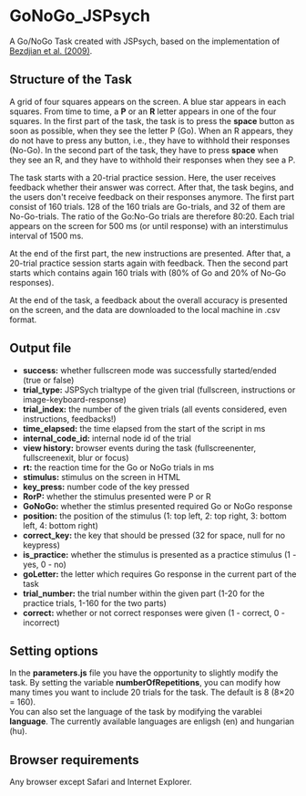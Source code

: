 # GoNoGo_JSPsych
A Go/NoGo Task created with JSPsych, based on the implementation of <a href="https://www.ncbi.nlm.nih.gov/pmc/articles/PMC2757760/">Bezdjian et al. (2009)</a>.

<h2>Structure of the Task</h2>
A grid of four squares appears on the screen. A blue star appears in each squares. From time to time, a <strong>P</strong> or an <strong>R</strong> letter appears in one of the four squares. In the first part of  the task, the task is to press the <strong>space</strong> button as soon as possible, when they see the letter P (Go). When an R appears, they do not have to press any button, i.e., they have to withhold their responses (No-Go). In the second part of the task, they have to press <strong>space</strong> when they see an R, and they have to withhold their responses when they see a P.

The task starts with a 20-trial practice session. Here, the user receives feedback whether their answer was correct. After that, the task begins, and the users don't receive feedback on their responses anymore. The first part consist of 160 trials. 128 of the 160 trials are Go-trials, and 32 of them are No-Go-trials. The ratio of the Go:No-Go trials are therefore 80:20. Each trial appears on the screen for 500 ms (or until response) with an interstimulus interval of 1500 ms.

At the end of the first part, the new instructions are presented. After that, a 20-trial practice session starts again with feedback. Then the second part starts which contains again 160 trials with (80% of Go and 20% of No-Go responses).

At the end of the task, a feedback about the overall accuracy is presented on the screen, and the data are downloaded to the local machine in .csv format.

<h2>Output file</h2>
<ul>
 <li><strong>success:</strong> whether fullscreen mode was successfully started/ended (true or false)</li>
 <li><strong>trial_type:</strong> JSPSych trialtype of the given trial (fullscreen, instructions or image-keyboard-response)</li>
 <li><strong>trial_index:</strong> the number of the given trials (all events considered, even instructions, feedbacks!)</li>
 <li><strong>time_elapsed:</strong> the time elapsed from the start of the script in ms</li>
 <li><strong>internal_code_id:</strong> internal node id of the trial</li>
 <li><strong>view history:</strong> browser events during the task (fullscreenenter, fullscreenexit, blur or focus)</li>
 <li><strong>rt:</strong> the reaction time for the Go or NoGo trials in ms</li>
 <li><strong>stimulus:</strong> stimulus on the screen in HTML</li>
 <li><strong>key_press:</strong> number code of the key pressed</li>
 <li><strong>RorP:</strong> whether the stimulus presented were P or R</li>
 <li><strong>GoNoGo:</strong> whether the stimlus presented required Go or NoGo response</li>
 <li><strong>position:</strong> the position of the stimulus (1: top left, 2: top right, 3: bottom left, 4: bottom right)</li>
 <li><strong>correct_key:</strong> the key that should be pressed (32 for space, null for no keypress)</li>
 <li><strong>is_practice:</strong> whether the stimulus is presented as a practice stimulus (1 - yes, 0 - no)</li>
 <li><strong>goLetter:</strong> the letter which requires Go response in the current part of the task</li>
 <li><strong>trial_number:</strong> the trial number within the given part (1-20 for the practice trials, 1-160 for the two parts)</li>
 <li><strong>correct:</strong> whether or not correct responses were given (1 - correct, 0 - incorrect)
 </ul>

<h2>Setting options</h2>
In the <strong>parameters.js</strong> file you have the opportunity to slightly modify the task. By setting the variable <strong>numberOfRepetitions</strong>, you can modify how many times you want to include 20 trials for the task. The default is 8 (8×20 = 160).
<br>
You can also set the language of the task by modifying the varablei <strong>language</strong>. The currently available languages are enligsh (en) and hungarian (hu).

<h2>Browser requirements</h2>
Any browser except Safari and Internet Explorer.
